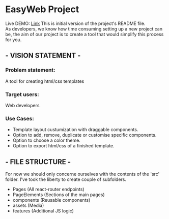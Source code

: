 # EasyWeb Project
Live DEMO: [Link](https://app.netlify.com/teams/timklancisar/overview)
This is initial version of the project's README file.<br>
As developers, we know how time consuming setting up a new project can be, the aim of our project is to create a tool that would simplify this process for you.

## - VISION STATEMENT -
### Problem statement:
A tool for creating html/css templates
### Target users:
Web developers
### Use Cases:
  - Template layout custumization with draggable components.
  - Option to add, remove, duplicate or customise specific components.
  - Option to choose a color theme.
  - Option to export html/css of a finished template.

## - FILE STRUCTURE - 
For now we should only concerne ourselves with the contents of the 'src' folder. I've took the liberty to create couple of subfolders.<br>
 - Pages (All react-router endpoints)
 - PageElements (Sections of the main pages)
 - components (Reusable components)
 - assets (Media)
 - features (Additional JS logic)
